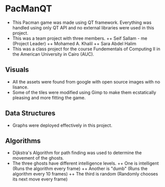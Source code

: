 # PacManQT
+ This Pacman game was made using QT framework. Everything was handled using only QT API and no external libraries were used in this project.
+ This was a team project with three members.
  ++ Seif Sallam - me (Project Leader)
  ++ Mohamed A. Khalil
  ++ Sara Abdel Halim
+ This was a class project for the course Fundementals of Computing II in the American University in Cairo (AUC).
## Visuals
+ All the assets were found from google with open source images with no lisance.
+ Some of the tiles were modified using Gimp to make them ecstatically pleasing and more fitting the game.

## Data Structures
+ Graphs were deployed effectively in this project.

## Algorithms
+ Dijkstra's Algorithm for path finding was used to determine the movement of the ghosts.
+ The three ghosts have different intelligence levels. 
  ++ One is intelligent (Runs the algorithm every frame)
  ++ Another is "dumb" (Runs the algorithm every 10 frames)
  ++ The third is random (Randomly chooses its next move every frame)
